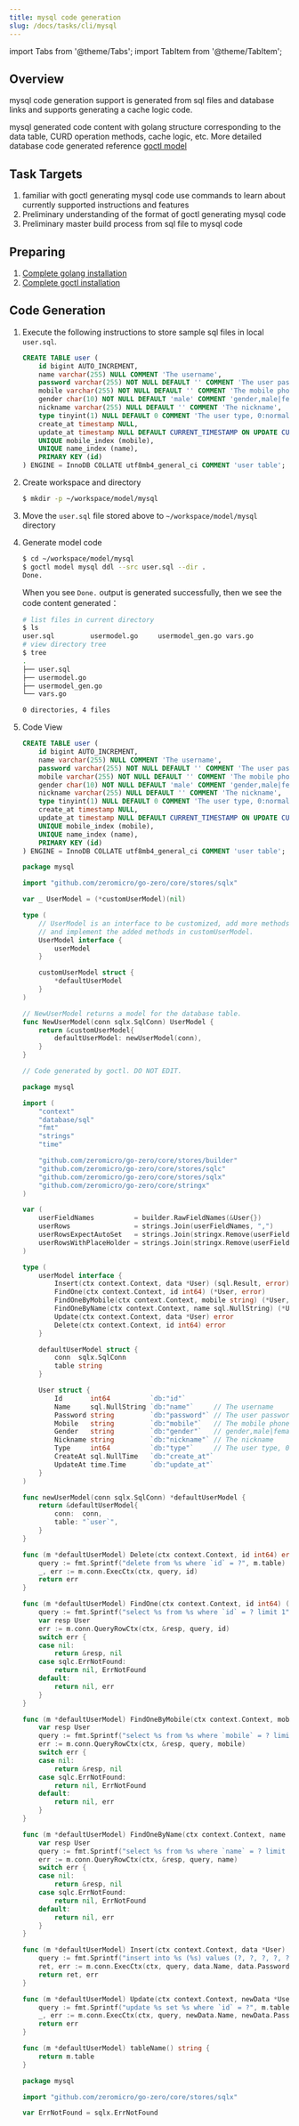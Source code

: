 ```yaml
---
title: mysql code generation
slug: /docs/tasks/cli/mysql
---
```


import Tabs from '@theme/Tabs';
import TabItem from '@theme/TabItem';

## Overview

mysql code generation support is generated from sql files and database links and supports generating a cache logic code.

mysql generated code content with golang structure corresponding to the data table, CURD operation methods, cache logic, etc. More detailed database code generated reference <a href="/docs/tutorials/cli/model" target="_blank">goctl model</a>

## Task Targets

1. familiar with goctl generating mysql code use commands to learn about currently supported instructions and features
1. Preliminary understanding of the format of goctl generating mysql code
1. Preliminary master build process from sql file to mysql code

## Preparing

1. <a href="/docs/tasks" target="_blank">Complete golang installation</a>
1. <a href="/docs/tasks/installation/goctl" target="_blank">Complete goctl installation</a>

## Code Generation

1. Execute the following instructions to store sample sql files in local `user.sql`.

   ```sql
   CREATE TABLE user (
       id bigint AUTO_INCREMENT,
       name varchar(255) NULL COMMENT 'The username',
       password varchar(255) NOT NULL DEFAULT '' COMMENT 'The user password',
       mobile varchar(255) NOT NULL DEFAULT '' COMMENT 'The mobile phone number',
       gender char(10) NOT NULL DEFAULT 'male' COMMENT 'gender,male|female|unknown',
       nickname varchar(255) NULL DEFAULT '' COMMENT 'The nickname',
       type tinyint(1) NULL DEFAULT 0 COMMENT 'The user type, 0:normal,1:vip, for test golang keyword',
       create_at timestamp NULL,
       update_at timestamp NULL DEFAULT CURRENT_TIMESTAMP ON UPDATE CURRENT_TIMESTAMP,
       UNIQUE mobile_index (mobile),
       UNIQUE name_index (name),
       PRIMARY KEY (id)
   ) ENGINE = InnoDB COLLATE utf8mb4_general_ci COMMENT 'user table';
   ```

1. Create workspace and directory

   ```bash
   $ mkdir -p ~/workspace/model/mysql
   ```

1. Move the `user.sql` file stored above to `~/workspace/model/mysql` directory

1. Generate model code

   ```bash
   $ cd ~/workspace/model/mysql
   $ goctl model mysql ddl --src user.sql --dir .
   Done.
   ```

   When you see `Done.` output is generated successfully, then we see the code content generated：

   ```bash
   # list files in current directory
   $ ls
   user.sql         usermodel.go     usermodel_gen.go vars.go
   # view directory tree
   $ tree
   .
   ├── user.sql
   ├── usermodel.go
   ├── usermodel_gen.go
   └── vars.go

   0 directories, 4 files
   ```

1. Code View
   <Tabs>
   <TabItem value="user.sql" label="user.sql" default>

    ```sql
    CREATE TABLE user (
        id bigint AUTO_INCREMENT,
        name varchar(255) NULL COMMENT 'The username',
        password varchar(255) NOT NULL DEFAULT '' COMMENT 'The user password',
        mobile varchar(255) NOT NULL DEFAULT '' COMMENT 'The mobile phone number',
        gender char(10) NOT NULL DEFAULT 'male' COMMENT 'gender,male|female|unknown',
        nickname varchar(255) NULL DEFAULT '' COMMENT 'The nickname',
        type tinyint(1) NULL DEFAULT 0 COMMENT 'The user type, 0:normal,1:vip, for test golang keyword',
        create_at timestamp NULL,
        update_at timestamp NULL DEFAULT CURRENT_TIMESTAMP ON UPDATE CURRENT_TIMESTAMP,
        UNIQUE mobile_index (mobile),
        UNIQUE name_index (name),
        PRIMARY KEY (id)
    ) ENGINE = InnoDB COLLATE utf8mb4_general_ci COMMENT 'user table';
    ```

    </TabItem>
    <TabItem value="usermodel.go" label="usermodel.go" default>

    ```go
    package mysql

    import "github.com/zeromicro/go-zero/core/stores/sqlx"

    var _ UserModel = (*customUserModel)(nil)

    type (
        // UserModel is an interface to be customized, add more methods here,
        // and implement the added methods in customUserModel.
        UserModel interface {
            userModel
        }

        customUserModel struct {
            *defaultUserModel
        }
    )

    // NewUserModel returns a model for the database table.
    func NewUserModel(conn sqlx.SqlConn) UserModel {
        return &customUserModel{
            defaultUserModel: newUserModel(conn),
        }
    }
    ```

    </TabItem>
    <TabItem value="usermodel_gen.go" label="usermodel_gen.go" default>

    ```go
    // Code generated by goctl. DO NOT EDIT.

    package mysql

    import (
        "context"
        "database/sql"
        "fmt"
        "strings"
        "time"

        "github.com/zeromicro/go-zero/core/stores/builder"
        "github.com/zeromicro/go-zero/core/stores/sqlc"
        "github.com/zeromicro/go-zero/core/stores/sqlx"
        "github.com/zeromicro/go-zero/core/stringx"
    )

    var (
        userFieldNames          = builder.RawFieldNames(&User{})
        userRows                = strings.Join(userFieldNames, ",")
        userRowsExpectAutoSet   = strings.Join(stringx.Remove(userFieldNames, "`id`", "`update_time`", "`create_at`", "`created_at`", "`create_time`", "`update_at`", "`updated_at`"), ",")
        userRowsWithPlaceHolder = strings.Join(stringx.Remove(userFieldNames, "`id`", "`update_time`", "`create_at`", "`created_at`", "`create_time`", "`update_at`", "`updated_at`"), "=?,") + "=?"
    )

    type (
        userModel interface {
            Insert(ctx context.Context, data *User) (sql.Result, error)
            FindOne(ctx context.Context, id int64) (*User, error)
            FindOneByMobile(ctx context.Context, mobile string) (*User, error)
            FindOneByName(ctx context.Context, name sql.NullString) (*User, error)
            Update(ctx context.Context, data *User) error
            Delete(ctx context.Context, id int64) error
        }

        defaultUserModel struct {
            conn  sqlx.SqlConn
            table string
        }

        User struct {
            Id       int64          `db:"id"`
            Name     sql.NullString `db:"name"`     // The username
            Password string         `db:"password"` // The user password
            Mobile   string         `db:"mobile"`   // The mobile phone number
            Gender   string         `db:"gender"`   // gender,male|female|unknown
            Nickname string         `db:"nickname"` // The nickname
            Type     int64          `db:"type"`     // The user type, 0:normal,1:vip, for test golang keyword
            CreateAt sql.NullTime   `db:"create_at"`
            UpdateAt time.Time      `db:"update_at"`
        }
    )

    func newUserModel(conn sqlx.SqlConn) *defaultUserModel {
        return &defaultUserModel{
            conn:  conn,
            table: "`user`",
        }
    }

    func (m *defaultUserModel) Delete(ctx context.Context, id int64) error {
        query := fmt.Sprintf("delete from %s where `id` = ?", m.table)
        _, err := m.conn.ExecCtx(ctx, query, id)
        return err
    }

    func (m *defaultUserModel) FindOne(ctx context.Context, id int64) (*User, error) {
        query := fmt.Sprintf("select %s from %s where `id` = ? limit 1", userRows, m.table)
        var resp User
        err := m.conn.QueryRowCtx(ctx, &resp, query, id)
        switch err {
        case nil:
            return &resp, nil
        case sqlc.ErrNotFound:
            return nil, ErrNotFound
        default:
            return nil, err
        }
    }

    func (m *defaultUserModel) FindOneByMobile(ctx context.Context, mobile string) (*User, error) {
        var resp User
        query := fmt.Sprintf("select %s from %s where `mobile` = ? limit 1", userRows, m.table)
        err := m.conn.QueryRowCtx(ctx, &resp, query, mobile)
        switch err {
        case nil:
            return &resp, nil
        case sqlc.ErrNotFound:
            return nil, ErrNotFound
        default:
            return nil, err
        }
    }

    func (m *defaultUserModel) FindOneByName(ctx context.Context, name sql.NullString) (*User, error) {
        var resp User
        query := fmt.Sprintf("select %s from %s where `name` = ? limit 1", userRows, m.table)
        err := m.conn.QueryRowCtx(ctx, &resp, query, name)
        switch err {
        case nil:
            return &resp, nil
        case sqlc.ErrNotFound:
            return nil, ErrNotFound
        default:
            return nil, err
        }
    }

    func (m *defaultUserModel) Insert(ctx context.Context, data *User) (sql.Result, error) {
        query := fmt.Sprintf("insert into %s (%s) values (?, ?, ?, ?, ?, ?)", m.table, userRowsExpectAutoSet)
        ret, err := m.conn.ExecCtx(ctx, query, data.Name, data.Password, data.Mobile, data.Gender, data.Nickname, data.Type)
        return ret, err
    }

    func (m *defaultUserModel) Update(ctx context.Context, newData *User) error {
        query := fmt.Sprintf("update %s set %s where `id` = ?", m.table, userRowsWithPlaceHolder)
        _, err := m.conn.ExecCtx(ctx, query, newData.Name, newData.Password, newData.Mobile, newData.Gender, newData.Nickname, newData.Type, newData.Id)
        return err
    }

    func (m *defaultUserModel) tableName() string {
        return m.table
    }
    ```

    </TabItem>
    <TabItem value="vars.go" label="vars.go" default>

    ```go
    package mysql

    import "github.com/zeromicro/go-zero/core/stores/sqlx"

    var ErrNotFound = sqlx.ErrNotFound
    ```

    </TabItem>
    </Tabs>